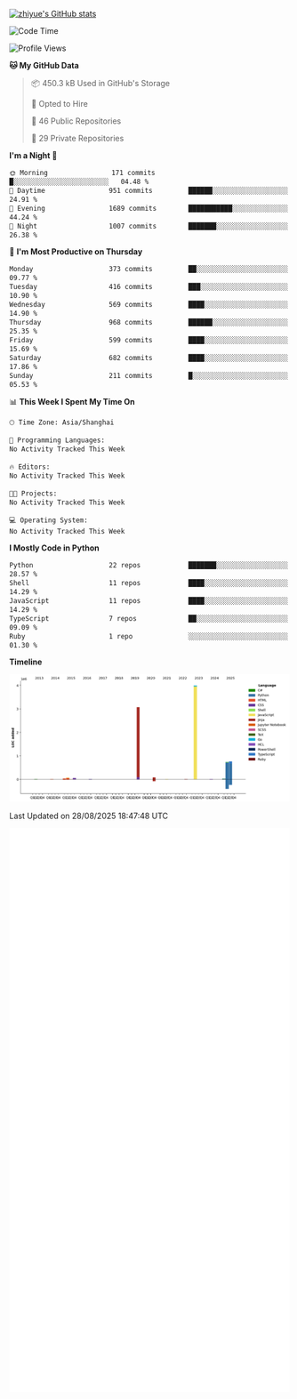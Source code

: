 
[![zhiyue's GitHub stats](https://github-readme-stats.vercel.app/api?username=zhiyue)](https://github.com/anuraghazra/github-readme-stats&&show_icons=true)

<!--START_SECTION:waka-->
![Code Time](http://img.shields.io/badge/Code%20Time-2%2C215%20hrs%2020%20mins-blue)

![Profile Views](http://img.shields.io/badge/Profile%20Views-1-blue)

**🐱 My GitHub Data** 

> 📦 450.3 kB Used in GitHub's Storage 
 > 
> 💼 Opted to Hire
 > 
> 📜 46 Public Repositories 
 > 
> 🔑 29 Private Repositories 
 > 
**I'm a Night 🦉** 

```text
🌞 Morning                171 commits         █░░░░░░░░░░░░░░░░░░░░░░░░   04.48 % 
🌆 Daytime                951 commits         ██████░░░░░░░░░░░░░░░░░░░   24.91 % 
🌃 Evening                1689 commits        ███████████░░░░░░░░░░░░░░   44.24 % 
🌙 Night                  1007 commits        ███████░░░░░░░░░░░░░░░░░░   26.38 % 
```
📅 **I'm Most Productive on Thursday** 

```text
Monday                   373 commits         ██░░░░░░░░░░░░░░░░░░░░░░░   09.77 % 
Tuesday                  416 commits         ███░░░░░░░░░░░░░░░░░░░░░░   10.90 % 
Wednesday                569 commits         ████░░░░░░░░░░░░░░░░░░░░░   14.90 % 
Thursday                 968 commits         ██████░░░░░░░░░░░░░░░░░░░   25.35 % 
Friday                   599 commits         ████░░░░░░░░░░░░░░░░░░░░░   15.69 % 
Saturday                 682 commits         ████░░░░░░░░░░░░░░░░░░░░░   17.86 % 
Sunday                   211 commits         █░░░░░░░░░░░░░░░░░░░░░░░░   05.53 % 
```


📊 **This Week I Spent My Time On** 

```text
🕑︎ Time Zone: Asia/Shanghai

💬 Programming Languages: 
No Activity Tracked This Week

🔥 Editors: 
No Activity Tracked This Week

🐱‍💻 Projects: 
No Activity Tracked This Week

💻 Operating System: 
No Activity Tracked This Week
```

**I Mostly Code in Python** 

```text
Python                   22 repos            ███████░░░░░░░░░░░░░░░░░░   28.57 % 
Shell                    11 repos            ████░░░░░░░░░░░░░░░░░░░░░   14.29 % 
JavaScript               11 repos            ████░░░░░░░░░░░░░░░░░░░░░   14.29 % 
TypeScript               7 repos             ██░░░░░░░░░░░░░░░░░░░░░░░   09.09 % 
Ruby                     1 repo              ░░░░░░░░░░░░░░░░░░░░░░░░░   01.30 % 
```



**Timeline**

![Lines of Code chart](https://raw.githubusercontent.com/zhiyue/zhiyue/main/assets/bar_graph.png)


 Last Updated on 28/08/2025 18:47:48 UTC
<!--END_SECTION:waka-->

<!-- [![Top Langs](https://github-readme-stats.vercel.app/api/top-langs/?username=zhiyue)](https://github.com/anuraghazra/github-readme-stats) -->

![](./github-metrics.svg)

